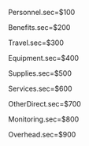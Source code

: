 Personnel.sec=$100

Benefits.sec=$200

Travel.sec=$300

Equipment.sec=$400

Supplies.sec=$500

Services.sec=$600

OtherDirect.sec=$700

Monitoring.sec=$800

Overhead.sec=$900
